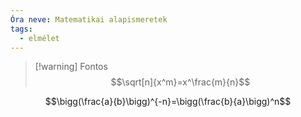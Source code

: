 ```yaml
---
Óra neve: Matematikai alapismeretek
tags:
  - elmélet
---
```

> [!warning] Fontos
> $$\sqrt[n]{x^m}=x^\frac{m}{n}$$

$$\bigg(\frac{a}{b}\bigg)^{-n}=\bigg(\frac{b}{a}\bigg)^n$$